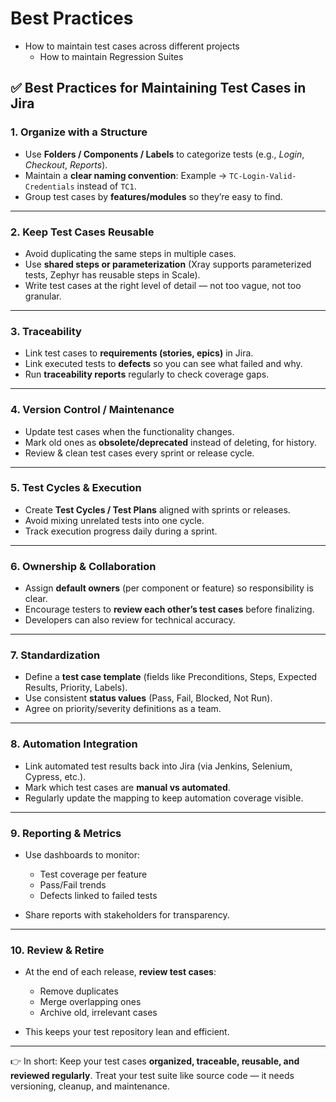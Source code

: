 # Best Practices
* How to maintain test cases across different projects
    * How to maintain Regression Suites



## ✅ Best Practices for Maintaining Test Cases in Jira

### 1. **Organize with a Structure**

* Use **Folders / Components / Labels** to categorize tests (e.g., *Login*, *Checkout*, *Reports*).
* Maintain a **clear naming convention**:
  Example → `TC-Login-Valid-Credentials` instead of `TC1`.
* Group test cases by **features/modules** so they’re easy to find.

---

### 2. **Keep Test Cases Reusable**

* Avoid duplicating the same steps in multiple cases.
* Use **shared steps or parameterization** (Xray supports parameterized tests, Zephyr has reusable steps in Scale).
* Write test cases at the right level of detail — not too vague, not too granular.

---

### 3. **Traceability**

* Link test cases to **requirements (stories, epics)** in Jira.
* Link executed tests to **defects** so you can see what failed and why.
* Run **traceability reports** regularly to check coverage gaps.

---

### 4. **Version Control / Maintenance**

* Update test cases when the functionality changes.
* Mark old ones as **obsolete/deprecated** instead of deleting, for history.
* Review & clean test cases every sprint or release cycle.

---

### 5. **Test Cycles & Execution**

* Create **Test Cycles / Test Plans** aligned with sprints or releases.
* Avoid mixing unrelated tests into one cycle.
* Track execution progress daily during a sprint.

---

### 6. **Ownership & Collaboration**

* Assign **default owners** (per component or feature) so responsibility is clear.
* Encourage testers to **review each other’s test cases** before finalizing.
* Developers can also review for technical accuracy.

---

### 7. **Standardization**

* Define a **test case template** (fields like Preconditions, Steps, Expected Results, Priority, Labels).
* Use consistent **status values** (Pass, Fail, Blocked, Not Run).
* Agree on priority/severity definitions as a team.

---

### 8. **Automation Integration**

* Link automated test results back into Jira (via Jenkins, Selenium, Cypress, etc.).
* Mark which test cases are **manual vs automated**.
* Regularly update the mapping to keep automation coverage visible.

---

### 9. **Reporting & Metrics**

* Use dashboards to monitor:

  * Test coverage per feature
  * Pass/Fail trends
  * Defects linked to failed tests
* Share reports with stakeholders for transparency.

---

### 10. **Review & Retire**

* At the end of each release, **review test cases**:

  * Remove duplicates
  * Merge overlapping ones
  * Archive old, irrelevant cases
* This keeps your test repository lean and efficient.

---

👉 In short:
Keep your test cases **organized, traceable, reusable, and reviewed regularly**. Treat your test suite like source code — it needs versioning, cleanup, and maintenance.